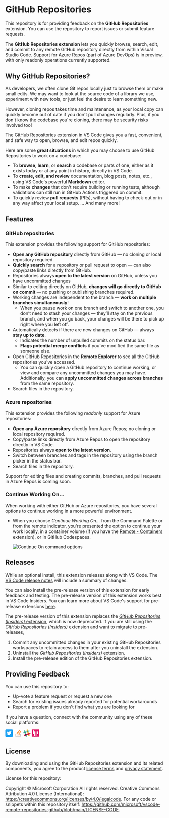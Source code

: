 # GitHub Repositories

This repository is for providing feedback on the **GitHub Repositories** extension. You can use the repository to report issues or submit feature requests.

The **GitHub Repositories extension** lets you quickly browse, search, edit, and commit to any remote GitHub repository directly from within Visual Studio Code. Support for Azure Repos (part of Azure DevOps) is in preview, with only readonly operations currently supported.

## Why GitHub Repositories?

As developers, we often clone Git repos locally just to browse them or make small edits. We may want to look at the source code of a library we use, experiment with new tools, or just feel the desire to learn something new.

However, cloning repos takes time and maintenance, as your local copy can quickly become out of date if you don't pull changes regularly. Plus, if you don't know the codebase you're cloning, there may be security risks involved too!

The GitHub Repositories extension in VS Code gives you a fast, convenient, and safe way to open, browse, and edit repos quickly.

Here are some **great situations** in which you may choose to use GitHub Repositories to work on a codebase:

- To **browse**, **learn**, or **search** a codebase or parts of one, either as it exists today or at any point in history, directly in VS Code.
- To **create, edit, and review** documentation, blog posts, notes, etc., using VS Code's powerful **Markdown** editor.
- To make **changes** that don't require building or running tests, although validations can still run in GitHub Actions triggered on commit.
- To quickly review **pull requests** (PRs), without having to check-out or in any way affect your local setup.
... And many more!

## Features

### GitHub repositories

This extension provides the following support for GitHub repositories:

- **Open any GitHub repository** directly from GitHub &mdash; no cloning or local repository required.
- **Quickly search** for a repository or pull request to open &mdash; can also copy/paste links directly from GitHub.
- Repositories always **open to the latest version** on GitHub, unless you have uncommitted changes
- Similar to editing directly on GitHub, **changes will go directly to GitHub on commit** &mdash; no pushing or publishing branches required.
- Working changes are independent to the branch &mdash; **work on multiple branches simultaneously**!
  - When you pause work on one branch and switch to another one, you don’t need to stash your changes &mdash; they’ll stay on the previous branch, and when you go back, your changes will be there to pick up right where you left off.
- Automatically detects if there are new changes on GitHub &mdash; always **stay up to date**.
  - Indicates the number of unpulled commits on the status bar.
  - **Flags potential merge conflicts** if you've modified the same file as someone else.
- Open GitHub Repositories in the **Remote Explorer** to see all the GitHub repositories you've accessed.
  - You can quickly open a GitHub repository to continue working, or view and compare any uncommitted changes you may have. Additionally, you can **apply uncommitted changes across branches** from the same repository.
- Search files in the repository.

### Azure repositories

This extension provides the following _readonly_ support for Azure repositories:

- **Open any Azure repository** directly from Azure Repos; no cloning or local repository required.
- Copy/paste links directly from Azure Repos to open the repository directly in VS Code.
- Repositories always **open to the latest version**.
- Switch between branches and tags in the repository using the branch picker in the status bar.
- Search files in the repository.

Support for editing files and creating commits, branches, and pull requests in Azure Repos is coming soon.

### Continue Working On...

When working with either GitHub or Azure repositories, you have several options to continue working in a more powerful environment.

- When you choose _Continue Working On..._ from the Command Palette or from the remote indicator, you're presented the option to continue your work locally, in a container volume (if you have the [Remote - Containers](https://marketplace.visualstudio.com/items?itemName=ms-vscode-remote.remote-containers) extension), or in GitHub Codespaces.

  ![Continue On command options](https://raw.githubusercontent.com/microsoft/vscode-remote-repositories-github/main/docs/continue-on.png)


## Releases

While an optional install, this extension releases along with VS Code. The [VS Code release notes](https://code.visualstudio.com/updates/) will include a summary of changes.

You can also install the pre-release version of this extension for early feedback and testing. The pre-release version of this extension works best in VS Code Insiders. You can learn more about VS Code's support for pre-release extensions [here](https://code.visualstudio.com/api/working-with-extensions/publishing-extension#prerelease-extensions). 

The pre-release version of this extension replaces the [_GitHub Repositories (Insiders)_ extension](https://marketplace.visualstudio.com/items?itemName=GitHub.remotehub-insiders), which is now deprecated. If you are still using the _GitHub Repositories (Insiders)_ extension and want to migrate to pre-releases,
1. Commit any uncommitted changes in your existing GitHub Repositories workspaces to retain access to them after you uninstall the extension.
2. Uninstall the _GitHub Repositories (Insiders)_ extension.
3. Install the pre-release edition of the GitHub Repositories extension.

## Providing Feedback

You can use this repository to:

- Up-vote a feature request or request a new one
- Search for existing issues already reported for potential workarounds
- Report a problem if you don't find what you are looking for

If you have a question, connect with the community using any of these social platforms:

[![Twitter](docs/Twitter_Social_Icon_24x24.png)](https://twitter.com/code) [![Stack Overflow](docs/so-image-24x24.png)](https://stackoverflow.com/questions/tagged/vscode) [![VS Code Dev Community Slack](docs/Slack_Mark-24x24.png)](https://aka.ms/vscode-dev-community) [![VS CodeGitter](docs/gitter-icon-24x24.png)](https://gitter.im/Microsoft/vscode)

## License

By downloading and using the GitHub Repositories extension and its related components, you agree to the product [license terms](https://marketplace.visualstudio.com/items/GitHub.remotehub/license) and [privacy statement](https://www.microsoft.com/en-us/privacystatement/EnterpriseDev/default.aspx).

License for this repository:

Copyright © Microsoft Corporation All rights reserved. 
Creative Commons Attribution 4.0 License (International): https://creativecommons.org/licenses/by/4.0/legalcode. 
For any code or snippets within this repository itself: https://github.com/microsoft/vscode-remote-repositories-github/blob/main/LICENSE-CODE. 
